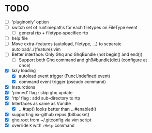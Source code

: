 # TODO

- [ ] 'pluginonly' option
- [ ] switch set of runtimepaths for each filetypes on FileType event
  - [ ] general rtp + filetype-specifiec rtp
- [ ] help file
- [ ] Move extra-features (autoload, filetype, ...) to separate autoload/../{feature}.vim
- [ ] Better interface: Only Ghq and GhqBundle (not begin() and end())
  - [ ] Support both Ghq command and gh9#bundle(dict) (configure at once)
- [x] lazy loading
  - [x] autoload event trigger (FuncUndefined event)
  - [x] command event trigger (pseudo command)
- [x] Insturctions
- [x] 'pinned' flag : skip ghq update
- [x] 'rtp' flag : add sub-directory to rtp
- [x] Interfaces as same as Vundle
  - [x] ...#tap() looks better than ...#enabled()
- [x] supporting ex-github repos (bitbucket)
- [x] ghq.root from ~/.gitconfig via vim script
- [x] override `K` with `:Help` command
